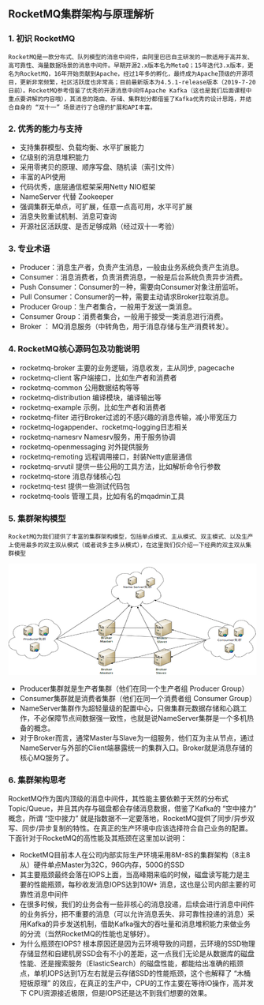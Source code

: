 ## RocketMQ集群架构与原理解析

### 1. 初识 RocketMQ

```
RocketMQ是一款分布式、队列模型的消息中间件，由阿里巴巴自主研发的一款适用于高并发、高可靠性、海量数据场景的消息中间件。早期开源2.x版本名为MetaQ；15年迭代3.x版本，更名为RocketMQ，16年开始贡献到Apache，经过1年多的孵化，最终成为Apache顶级的开源项目，更新非常频繁，社区活跃度也非常高；目前最新版本为4.5.1-release版本（2019-7-20日前）。RocketMQ参考借鉴了优秀的开源消息中间件Apache Kafka（这也是我们后面课程中重点要讲解的内容哦），其消息的路由、存储、集群划分都借鉴了Kafka优秀的设计思路，并结合自身的 “双十一” 场景进行了合理的扩展和API丰富。
```

### 2. 优秀的能力与支持

- 支持集群模型、负载均衡、水平扩展能力
- 亿级别的消息堆积能力
- 采用零拷贝的原理、顺序写盘、随机读（索引文件）
- 丰富的API使用
- 代码优秀，底层通信框架采用Netty NIO框架
- NameServer 代替 Zookeeper
- 强调集群无单点，可扩展，任意一点高可用，水平可扩展
- 消息失败重试机制、消息可查询
- 开源社区活跃度、是否足够成熟（经过双十一考验）

### 3. 专业术语

- Producer：消息生产者，负责产生消息，一般由业务系统负责产生消息。
- Consumer：消息消费者，负责消费消息，一般是后台系统负责异步消费。
- Push Consumer：Consumer的一种，需要向Consumer对象注册监听。
- Pull Consumer：Consumer的一种，需要主动请求Broker拉取消息。
- Producer Group：生产者集合，一般用于发送一类消息。
- Consumer Group：消费者集合，一般用于接受一类消息进行消费。
- Broker ： MQ消息服务（中转角色，用于消息存储与生产消费转发）。

### 4. RocketMQ核心源码包及功能说明

- rocketmq-broker 主要的业务逻辑，消息收发，主从同步, pagecache
- rocketmq-client 客户端接口，比如生产者和消费者
- rocketmq-common 公用数据结构等等
- rocketmq-distribution 编译模块，编译输出等
- rocketmq-example 示例，比如生产者和消费者
- rocketmq-fliter 进行Broker过滤的不感兴趣的消息传输，减小带宽压力
- rocketmq-logappender、rocketmq-logging日志相关
- rocketmq-namesrv Namesrv服务，用于服务协调
- rocketmq-openmessaging 对外提供服务
- rocketmq-remoting 远程调用接口，封装Netty底层通信
- rocketmq-srvutil 提供一些公用的工具方法，比如解析命令行参数
- rocketmq-store 消息存储核心包
- rocketmq-test 提供一些测试代码包
- rocketmq-tools 管理工具，比如有名的mqadmin工具

### 5. 集群架构模型

```
RocketMQ为我们提供了丰富的集群架构模型，包括单点模式、主从模式、双主模式、以及生产上使用最多的双主双从模式（或者说多主多从模式），在这里我们仅介绍一下经典的双主双从集群模型
```

![RocketMQ的双主双从集群模型](2Master2SlaveMode.png)



- Producer集群就是生产者集群（他们在同一个生产者组 Producer Group）
- Consumer集群就是消费者集群（他们在同一个消费者组 Consumer Group）
- NameServer集群作为超轻量级的配置中心，只做集群元数据存储和心跳工作，不必保障节点间数据强一致性，也就是说NameServer集群是一个多机热备的概念。
- 对于Broker而言，通常Master与Slave为一组服务，他们互为主从节点，通过NameServer与外部的Client端暴露统一的集群入口。Broker就是消息存储的核心MQ服务了。

### 6. 集群架构思考

RocketMQ作为国内顶级的消息中间件，其性能主要依赖于天然的分布式Topic/Queue，并且其内存与磁盘都会存储消息数据，借鉴了Kafka的 “空中接力” 概念，所谓 “空中接力” 就是指数据不一定要落地，RocketMQ提供了同步/异步双写、同步/异步复制的特性。在真正的生产环境中应该选择符合自己业务的配置。下面针对于RocketMQ的高性能及其瓶颈在这里加以说明：

- RocketMQ目前本人在公司内部实际生产环境采用8M-8S的集群架构（8主8从）硬件单点Master为32C，96G内存，500G的SSD
- 其主要瓶颈最终会落在IOPS上面，当高峰期来临的时候，磁盘读写能力是主要的性能瓶颈，每秒收发消息IOPS达到10W+ 消息，这也是公司内部主要的可靠性消息中间件
- 在很多时候，我们的业务会有一些非核心的消息投递，后续会进行消息中间件的业务拆分，把不重要的消息（可以允许消息丢失、非可靠性投递的消息）采用Kafka的异步发送机制，借助Kafka强大的吞吐量和消息堆积能力来做业务的分流（当然RocketMQ的性能也足够好）。
- 为什么瓶颈在IOPS? 根本原因还是因为云环境导致的问题，云环境的SSD物理存储显然和自建机房SSD会有不小的差距，这一点我们无论是从数据库的磁盘性能、还是搜索服务（ElasticSearch）的磁盘性能，都能给出准确的瓶颈点，单机IOPS达到1万左右就是云存储SSD的性能瓶颈，这个也解释了 “木桶短板原理” 的效应，在真正的生产中，CPU的工作主要在等待IO操作，高并发下 CPU资源接近极限，但是IOPS还是达不到我们想要的效果。